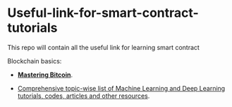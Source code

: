 # Useful-link-for-smart-contract-tutorials
This repo will contain all the useful link for learning smart contract


Blockchain basics:

- [**Mastering Bitcoin**](https://www.amazon.in/Mastering-Bitcoin-Andreas-M-Antonopoulos/dp/1449374042).

- [Comprehensive topic-wise list of Machine Learning and Deep Learning tutorials, codes, articles and other resources](https://github.com/ujjwalkarn/Machine-Learning-Tutorials/blob/master/README.md).
